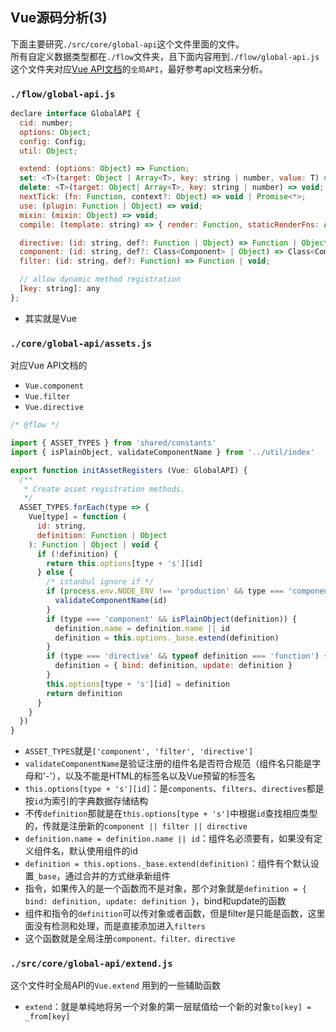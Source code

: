 ## Vue源码分析(3)

下面主要研究`./src/core/global-api`这个文件里面的文件。   
所有自定义数据类型都在`./flow`文件夹，且下面内容用到`./flow/global-api.js`    
这个文件夹对应[Vue API文档](https://cn.vuejs.org/v2/api/#Vue-component)的`全局API`，最好参考api文档来分析。

### `./flow/global-api.js`

```js
declare interface GlobalAPI {
  cid: number;
  options: Object;
  config: Config;
  util: Object;

  extend: (options: Object) => Function;
  set: <T>(target: Object | Array<T>, key: string | number, value: T) => T;
  delete: <T>(target: Object| Array<T>, key: string | number) => void;
  nextTick: (fn: Function, context?: Object) => void | Promise<*>;
  use: (plugin: Function | Object) => void;
  mixin: (mixin: Object) => void;
  compile: (template: string) => { render: Function, staticRenderFns: Array<Function> };

  directive: (id: string, def?: Function | Object) => Function | Object | void;
  component: (id: string, def?: Class<Component> | Object) => Class<Component>;
  filter: (id: string, def?: Function) => Function | void;

  // allow dynamic method registration
  [key: string]: any
};
```

- 其实就是Vue

### `./core/global-api/assets.js`

对应Vue API文档的

- `Vue.component`
- `Vue.filter`
- `Vue.directive`
 
```js
/* @flow */

import { ASSET_TYPES } from 'shared/constants'
import { isPlainObject, validateComponentName } from '../util/index'

export function initAssetRegisters (Vue: GlobalAPI) {
  /**
   * Create asset registration methods.
   */
  ASSET_TYPES.forEach(type => {
    Vue[type] = function (
      id: string,
      definition: Function | Object
    ): Function | Object | void {
      if (!definition) {
        return this.options[type + 's'][id]
      } else {
        /* istanbul ignore if */
        if (process.env.NODE_ENV !== 'production' && type === 'component') {
          validateComponentName(id)
        }
        if (type === 'component' && isPlainObject(definition)) {
          definition.name = definition.name || id
          definition = this.options._base.extend(definition)
        }
        if (type === 'directive' && typeof definition === 'function') {
          definition = { bind: definition, update: definition }
        }
        this.options[type + 's'][id] = definition
        return definition
      }
    }
  })
}
```

- `ASSET_TYPES`就是`['component', 'filter', 'directive']`
- `validateComponentName`是验证注册的组件名是否符合规范（组件名只能是字母和'-'），以及不能是HTML的标签名以及Vue预留的标签名<component>
- `this.options[type + 's'][id]`：是`components`、`filters`、`directives`都是按`id`为索引的字典数据存储结构
- 不传`definition`那就是在`this.options[type + 's']`中根据`id`查找相应类型的，传就是注册新的`component || filter || directive`
- `definition.name = definition.name || id`：组件名必须要有，如果没有定义组件名，默认使用组件的id
- `definition = this.options._base.extend(definition)`：组件有个默认设置`_base`，通过合并的方式继承新组件
- 指令，如果传入的是一个函数而不是对象，那个对象就是`definition = { bind: definition, update: definition }`，bind和update的函数
- 组件和指令的`definition`可以传对象或者函数，但是filter是只能是函数，这里面没有检测和处理，而是直接添加进入`filters`
- 这个函数就是全局注册`component、filter、directive`

### `./src/core/global-api/extend.js`

这个文件时全局API的`Vue.extend`
用到的一些辅助函数

- `extend`：就是单纯地将另一个对象的第一层赋值给一个新的对象`to[key] = _from[key]`
